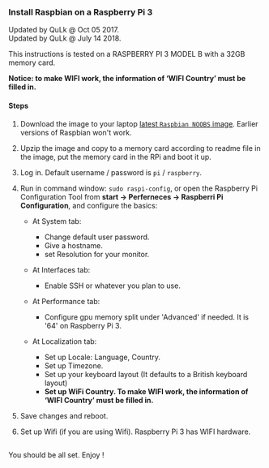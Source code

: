 ### Install Raspbian on a Raspberry Pi 3

Updated by QuLk @ Oct 05 2017.  \
Updated by QuLk @ July 14 2018.

This instructions is tested on a RASPBERRY PI 3 MODEL B with a 32GB memory card. 

**Notice: to make WIFI work, the information of ‘WIFI Country’ must be filled in.**

#### Steps

1. Download the image to your laptop [latest `Raspbian NOOBS` image](https://www.raspberrypi.org/downloads/noobs/). Earlier versions of Raspbian won't work.

2. Upzip the image and copy to a memory card according to readme file in the image, put the memory card in the RPi and boot it up. 

3. Log in. Default username / password is `pi` / `raspberry`.

4. Run in command window: `sudo raspi-config`, or open the Raspberry Pi Configuration Tool from **start -> Perferneces -> Raspberri Pi Configuration**, and configure the basics:
    - At System tab:
        - Change default user password.
        - Give a hostname.
        - set Resolution for your monitor.
        
    - At Interfaces tab:
        - Enable SSH or whatever you plan to use.
        
    - At Performance tab:
        - Configure gpu memory split under 'Advanced' if needed. It is '64' on  Raspberry Pi 3.
        
    - At Localization tab:
        - Set up Locale: Language, Country. 
        - Set up Timezone.
        - Set up your keyboard layout (It defaults to a British keyboard layout)
        - **Set up WiFi Country. To make WIFI work, the information of ‘WIFI Country’ must be filled in.**
        
5. Save changes and reboot.

6. Set up Wifi (if you are using Wifi). Raspberry Pi 3 has WIFI hardware.
##
You should be all set. Enjoy !
